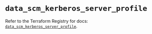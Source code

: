 # `data_scm_kerberos_server_profile`

Refer to the Terraform Registry for docs: [`data_scm_kerberos_server_profile`](https://registry.terraform.io/providers/paloaltonetworks/scm/1.0.2/docs/data-sources/kerberos_server_profile).
